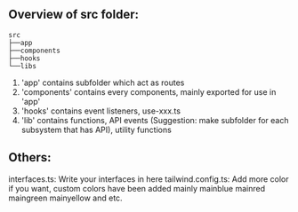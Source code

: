 ## Overview of src folder:

```
src
├──app
├──components
├──hooks
└──libs

```

1. 'app' contains subfolder which act as routes
2. 'components' contains every components, mainly exported for use in 'app'
3. 'hooks' contains event listeners, use-xxx.ts
4. 'lib' contains functions, API events (Suggestion: make subfolder for each subsystem that has API), utility functions

## Others:

interfaces.ts: Write your interfaces in here
tailwind.config.ts: Add more color if you want, custom colors have been added mainly
mainblue
mainred
maingreen
mainyellow
and etc.
